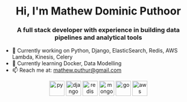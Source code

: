 <h1 align="center">Hi, I'm Mathew Dominic Puthoor</h1>
<h3 align="center"> A full stack developer with experience in building data pipelines and analytical tools </h3>

- 🔭 Currently working on Python, Django, ElasticSearch, Redis, AWS Lambda, Kinesis, Celery
- 🌱 Currently learning Docker, Data Modelling
- 📫 Reach me at: mathew.puthur@gmail.com

<p align="center">
<img src="https://devicons.github.io/devicon/devicon.git/icons/python/python-original.svg" alt="py" width="40" height="40"/>
<img src="https://devicons.github.io/devicon/devicon.git/icons/django/django-plain.svg" alt="django" width="40" height="40"/>

<img src="https://devicons.github.io/devicon/devicon.git/icons/redis/redis-original.svg" alt="redis" width="40" height="40"/>
<img src="https://devicons.github.io/devicon/devicon.git/icons/mongodb/mongodb-original.svg" alt="mongo" width="40" height="40"/>
<img src="https://devicons.github.io/devicon/devicon.git/icons/go/go-original.svg" alt="go" width="40" height="40"/>
<img src="https://devicons.github.io/devicon/devicon.git/icons/amazonwebservices/amazonwebservices-original.svg" alt="aws" width="40" height="40"/>
</p>





<!--**MathewDominic/MathewDominic** is a ✨ _special_ ✨ repository because its `README.md` (this file) appears on your GitHub profile.

-->
